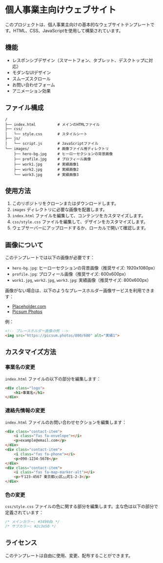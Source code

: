 # 個人事業主向けウェブサイト

このプロジェクトは、個人事業主向けの基本的なウェブサイトテンプレートです。HTML、CSS、JavaScriptを使用して構築されています。

## 機能

- レスポンシブデザイン（スマートフォン、タブレット、デスクトップに対応）
- モダンなUIデザイン
- スムーズスクロール
- お問い合わせフォーム
- アニメーション効果

## ファイル構成

```
/
├── index.html          # メインのHTMLファイル
├── css/
│   └── style.css       # スタイルシート
├── js/
│   └── script.js       # JavaScriptファイル
└── images/             # 画像ファイル用ディレクトリ
    ├── hero-bg.jpg     # ヒーローセクションの背景画像
    ├── profile.jpg     # プロフィール画像
    ├── work1.jpg       # 実績画像1
    ├── work2.jpg       # 実績画像2
    └── work3.jpg       # 実績画像3
```

## 使用方法

1. このリポジトリをクローンまたはダウンロードします。
2. `images` ディレクトリに必要な画像を配置します。
3. `index.html` ファイルを編集して、コンテンツをカスタマイズします。
4. `css/style.css` ファイルを編集して、デザインをカスタマイズします。
5. ウェブサーバーにアップロードするか、ローカルで開いて確認します。

## 画像について

このテンプレートでは以下の画像が必要です：

- `hero-bg.jpg`: ヒーローセクションの背景画像（推奨サイズ: 1920x1080px）
- `profile.jpg`: プロフィール画像（推奨サイズ: 600x600px）
- `work1.jpg`, `work2.jpg`, `work3.jpg`: 実績画像（推奨サイズ: 800x600px）

画像がない場合は、以下のようなプレースホルダー画像サービスを利用できます：

- [Placeholder.com](https://placeholder.com/)
- [Picsum Photos](https://picsum.photos/)

例：
```html
<!-- プレースホルダー画像の例 -->
<img src="https://picsum.photos/800/600" alt="実績1">
```

## カスタマイズ方法

### 事業名の変更

`index.html` ファイルの以下の部分を編集します：

```html
<div class="logo">
    <h1>事業名</h1>
</div>
```

### 連絡先情報の変更

`index.html` ファイルのお問い合わせセクションを編集します：

```html
<div class="contact-item">
    <i class="fas fa-envelope"></i>
    <p>example@email.com</p>
</div>
<div class="contact-item">
    <i class="fas fa-phone"></i>
    <p>090-1234-5678</p>
</div>
<div class="contact-item">
    <i class="fas fa-map-marker-alt"></i>
    <p>〒123-4567 東京都○○区△△町1-2-3</p>
</div>
```

### 色の変更

`css/style.css` ファイルの色に関する部分を編集します。主な色は以下の部分で定義されています：

```css
/* メインカラー: #3498db */
/* サブカラー: #2c3e50 */
```

## ライセンス

このテンプレートは自由に使用、変更、配布することができます。 